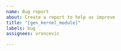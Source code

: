 ```yaml
---
name: Bug report
about: Create a report to help us improve
title: "[gen_kernel_module]"
labels: bug
assignees: vroncevic

---
```



